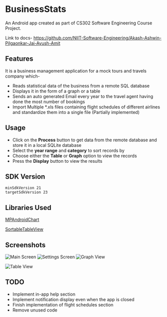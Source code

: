 # BusinessStats
An Android app created as part of CS302 Software Engineering Course Project.

Link to docs- https://github.com/NIIT-Software-Engineering/Akash-Ashwin-Pilgaonkar-Jai-Ayush-Amit

## Features
It is a business management application for a mock tours and travels company which-
* Reads statistical data of the business from a remote SQL database
* Displays it in the form of a graph or a table
* Sends an auto generated Email every year to the travel agent having done the most number of bookings
* Import Multiple *.xls files containing flight schedules of different airlines and standardize them into a single file (Partially implemented)

## Usage
* Click on the **Process** button to get data from the remote database and store it in a local SQLite database
* Select the **year range** and **category** to sort records by
* Choose either the **Table** or **Graph** option to view the records
* Press the **Display** button to view the results

## SDK Version
```
minSdkVersion 21
targetSdkVersion 23
```
## Libraries Used
[MPAndroidChart](https://github.com/PhilJay/MPAndroidChart)

[SortableTableView](https://github.com/ISchwarz23/SortableTableView)

## Screenshots
![Main Screen](https://cloud.githubusercontent.com/assets/13731530/25041974/e990ce08-2131-11e7-9376-4b989b242a19.jpg)
![Settings Screen](https://cloud.githubusercontent.com/assets/13731530/25041973/e9885a5c-2131-11e7-9ebb-3239ba2cca0b.jpg)
![Graph View](https://cloud.githubusercontent.com/assets/13731530/25042075/c7c5e7ee-2132-11e7-9a39-f65e143f3a76.jpg)

![Table View](https://cloud.githubusercontent.com/assets/13731530/25041972/e9841014-2131-11e7-976c-dce0fe655ec9.jpg)

## TODO
* Implement in-app help section
* Implement notification display even when the app is closed
* Finish implementation of flight schedules section
* Remove unused code
